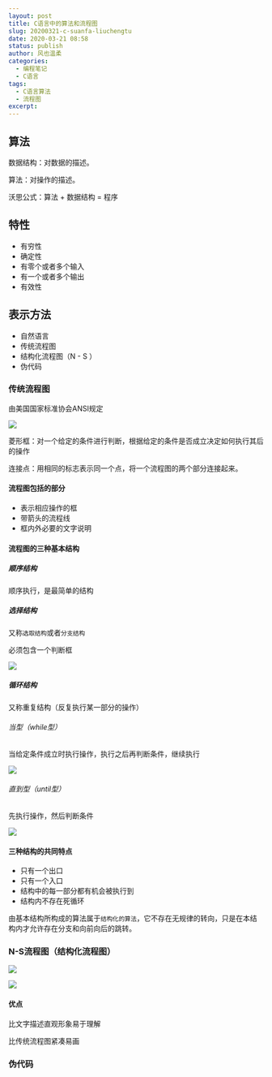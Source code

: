```yaml
---
layout: post
title: C语言中的算法和流程图
slug: 20200321-c-suanfa-liuchengtu
date: 2020-03-21 08:58
status: publish
author: 风也温柔
categories: 
  - 编程笔记
  - C语言
tags: 
  - C语言算法
  - 流程图
excerpt: 
---
```


## 算法

数据结构：对数据的描述。

算法：对操作的描述。

沃思公式：算法 + 数据结构 = 程序

## 特性

- 有穷性
- 确定性
- 有零个或者多个输入
- 有一个或者多个输出
- 有效性

## 表示方法

- 自然语言
- 传统流程图
- 结构化流程图（N - S ）
- 伪代码

### 传统流程图

由美国国家标准协会ANSI规定

![](images\20200321-1.png)

菱形框：对一个给定的条件进行判断，根据给定的条件是否成立决定如何执行其后的操作

连接点：用相同的标志表示同一个点，将一个流程图的两个部分连接起来。

#### 流程图包括的部分

- 表示相应操作的框
- 带箭头的流程线
- 框内外必要的文字说明

#### 流程图的三种基本结构

##### 顺序结构

顺序执行，是最简单的结构

##### 选择结构

又称`选取结构`或者`分支结构`

必须包含一个判断框

![](images/20200321-2.png)

##### 循环结构

又称重复结构（反复执行某一部分的操作）

###### 当型（while型）

当给定条件成立时执行操作，执行之后再判断条件，继续执行



![](images/20200321-3.png)

###### 直到型（until型）

先执行操作，然后判断条件

![](images/20200321-4.png)

#### 三种结构的共同特点

- 只有一个出口
- 只有一个入口
- 结构中的每一部分都有机会被执行到
- 结构内不存在死循环

由基本结构所构成的算法属于`结构化的算法`，它不存在无规律的转向，只是在本结构内才允许存在分支和向前向后的跳转。

### N-S流程图（结构化流程图）

![](images/20200321-5.png)

![](images/20200321-6.png)

#### 优点

比文字描述直观形象易于理解

比传统流程图紧凑易画

### 伪代码

